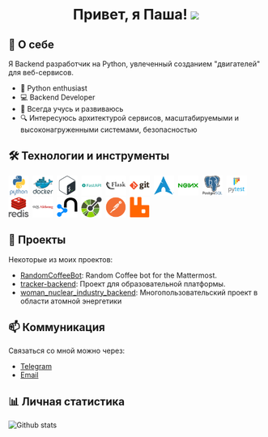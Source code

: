 <div id="header" align="center">
  <div id="badges">
  </div>
  <img src="https://komarev.com/ghpvc/?username=bannybaks&style=flat-square&color=blue" alt=""/>
  <h1>
    Привет, я Паша!
    <img src="https://media.giphy.com/media/hvRJCLFzcasrR4ia7z/giphy.gif" width="30px"/>
  </h1>
</div>

## 🚀 О себе
Я Backend разработчик на Python, увлеченный созданием "двигателей" для веб-сервисов.

- 🐍 Python enthusiast
- 💻 Backend Developer
- 🌱 Всегда учусь и развиваюсь
- 🔍 Интересуюсь архитектурой сервисов, масштабируемыми и высоконагруженными системами, безопасностью

## 🛠️ Технологии и инструменты

<div>
  <img src="https://github.com/devicons/devicon/blob/master/icons/python/python-original-wordmark.svg" title="Python" alt="Python" width="40" height="40"/>&nbsp;
  <img src="https://github.com/devicons/devicon/blob/master/icons/docker/docker-original-wordmark.svg" title="Docker" alt="Docker" width="40" height="40"/>&nbsp;
  <img src="https://github.com/devicons/devicon/blob/master/icons/bash/bash-original.svg" title="Bash" alt="Bash" width="40" height="40"/>&nbsp;
  <img src="https://github.com/devicons/devicon/blob/master/icons/fastapi/fastapi-original-wordmark.svg" title="FastAPI" alt="FastAPI" width="40" height="40"/>&nbsp;
  <img src="https://github.com/devicons/devicon/blob/master/icons/flask/flask-original-wordmark.svg" title="Flask" alt="Flask" width="40" height="40"/>&nbsp;
  <img src="https://github.com/devicons/devicon/blob/master/icons/git/git-original-wordmark.svg" title="Git" alt="Git" width="40" height="40"/>&nbsp;
  <img src="https://github.com/devicons/devicon/blob/master/icons/archlinux/archlinux-original.svg" title="Archlinux" alt="Archlinux" width="40" height="40"/>&nbsp;
  <img src="https://github.com/devicons/devicon/blob/master/icons/nginx/nginx-original.svg" title="Nginx" alt="Nginx" width="40" height="40"/>&nbsp;
  <img src="https://github.com/devicons/devicon/blob/master/icons/postgresql/postgresql-original-wordmark.svg" title="PostgreSQL" alt="PostgreSQL" width="40" height="40"/>&nbsp;
  <img src="https://github.com/devicons/devicon/blob/master/icons/pytest/pytest-original-wordmark.svg" title="Pytest" alt="Pytest" width="40" height="40"/>&nbsp;
  <img src="https://github.com/devicons/devicon/blob/master/icons/redis/redis-original-wordmark.svg" title="Redis" alt="Redis" width="40" height="40"/>&nbsp;
  <img src="https://github.com/devicons/devicon/blob/master/icons/sqlalchemy/sqlalchemy-original-wordmark.svg" title="SQLAlchemy" alt="SQLAlchemy" width="40" height="40"/>&nbsp;
  <img src="https://github.com/devicons/devicon/blob/master/icons/neo4j/neo4j-original.svg" title="Neo4j" alt="Neo4j" width="40" height="40"/>&nbsp;
  <img src="https://github.com/devicons/devicon/blob/master/icons/openapi/openapi-original.svg" title="Openapi" alt="Openapi" width="40" height="40"/>&nbsp;
  <img src="https://github.com/devicons/devicon/blob/master/icons/postman/postman-original.svg" title="Postman" alt="Postman" width="40" height="40"/>&nbsp;
  <img src="https://github.com/devicons/devicon/blob/master/icons/rabbitmq/rabbitmq-original.svg" title="Postman" alt="Postman" width="40" height="40"/>&nbsp;  
</div>

## 📂 Проекты

Некоторые из моих проектов:

- [RandomCoffeeBot](https://github.com/bannybaks/RandomCoffeeBot): Random Coffee bot for the Mattermost.
- [tracker-backend](https://github.com/Hackaton-development-tracker/tracker-backend): Проект для образовательной платформы.
- [woman_nuclear_industry_backend](https://github.com/bannybaks/woman_nuclear_industry_backend/tree/develop): Многопользовательский проект в области атомной энергетики

## 📫 Коммуникация

Связаться со мной можно через:

- [Telegram](https://t.me/B1kas)
- [Email](https://mail.google.com/mail/u/0/?ogbl#inbox?compose=CllgCHrjFGrGPQWsTdvmLMbGPngxlbJCswqfBcFKdWzNMsmKPBPJDRglXpflPGFSjhBRpNmXDZL)


## 📊 Личная статистика

![Github stats](https://github-readme-stats.vercel.app/api?username=bannybaks&show_icons=true&hide_border=true&hide=prs&show=prs_merged_percentage&show_icons=true&theme=transparent)

<!--
## 🌟 Репозитории

[![Readme Card](https://github-readme-stats.vercel.app/api/pin/?username=bannybaks&repo=yatube_project&theme=transparent&hide_border=true&include_all_commits=true&title_color=00FFFF&text_color=FF8C00&icon_color=FFFFFF#gh-dark-mode-only)](https://github.com/bannybaks/yatube_project)
[![Readme Card](https://github-readme-stats.vercel.app/api/pin/?username=bannybaks&repo=blockchain_transactions&theme=transparent&hide_border=true&title_color=00FFFF&text_color=FF8C00&icon_color=FFFFFF#gh-dark-mode-only)](https://github.com/bannybaks/blockchain_transactions)
[![Readme Card](https://github-readme-stats.vercel.app/api/pin/?username=bannybaks&repo=api_currency_conversion&theme=transparent&hide_border=true&text_color=FF8C00&title_color=00FFFF&icon_color=FFFFFF#gh-dark-mode-only)](https://github.com/bannybaks/api_currency_conversion)
[![Readme Card](https://github-readme-stats.vercel.app/api/pin/?username=bannybaks&repo=acception_windows&theme=transparent&hide_border=true&title_color=00FFFF&text_color=FF8C00&icon_color=FFFFFF#gh-dark-mode-only)](https://github.com/bannybaks/acception_windows)
[![Readme Card](https://github-readme-stats.vercel.app/api/pin/?username=bannybaks&repo=homework_bot&theme=transparent&hide_border=true&title_color=00FFFF&text_color=FF8C00&icon_color=FFFFFF#gh-dark-mode-only)](https://github.com/bannybaks/homework_bot)
[![Readme Card](https://github-readme-stats.vercel.app/api/pin/?username=bannybaks&repo=yatube_project&theme=transparent&hide_border=true&title_color=00FFFF&text_color=FF8C00&icon_color=FFFFFF#gh-dark-mode-only)](https://github.com/bannybaks/yatube_project)
--> 

